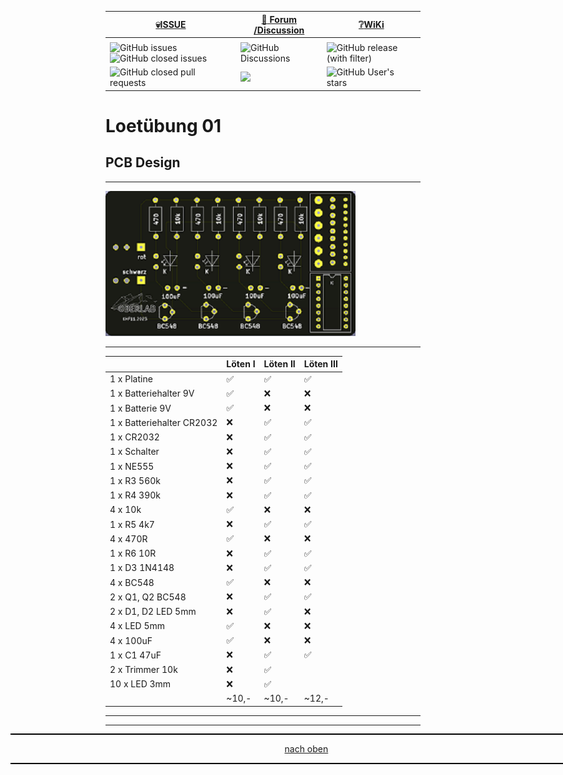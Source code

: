 <a name="oben"></a>

<div align="center">

  |[:skull:ISSUE](https://github.com/frankyhub/KiCad-Loetuebung-01/issues?q=is%3Aissue)|[:speech_balloon: Forum /Discussion](https://github.com/frankyhub/KiCad-Loetuebung-01/discussions)|[:grey_question:WiKi](https://github.com/frankyhub/KiCad-Loetuebung-01/wiki)|
|--|--|--|
| | | |
|![GitHub issues](https://img.shields.io/github/issues/frankyhub/KiCad-Loetuebung-01)![GitHub closed issues](https://img.shields.io/github/issues-closed/frankyhub/KiCad-Loetuebung-01)|![GitHub Discussions](https://img.shields.io/github/discussions/frankyhub/KiCad-Loetuebung-01)|![GitHub release (with filter)](https://img.shields.io/github/v/release/frankyhub/KiCad-Loetuebung-01)|
|![GitHub closed pull requests](https://img.shields.io/github/issues-pr-closed/finaldie/skull.svg)[](https://github.com/frankyhub/KiCad-Loetuebung-01/pulls)|[<img src="https://img.shields.io/github/license/finaldie/skull.svg">](https://github.com/frankyhub/KiCad-Loetuebung-01/blob/main/LICENSE.md)| ![GitHub User's stars](https://img.shields.io/github/stars/frankyhub)|
</div>


# Loetübung 01

## PCB Design
---

![Lötübung 1](PIC/L%C3%B6t%C3%BCbung_F.png)

---


|	               |Löten I  | Löten II 	   | Löten III|
|--|--|--|--|
|1 x Platine		|:white_check_mark:|:white_check_mark:|:white_check_mark:|
|1 x Batteriehalter 9V  |:white_check_mark:|:x:|:x:|
|1 x Batterie 9V        |:white_check_mark:|:x:|:x:|
|1 x Batteriehalter CR2032 |:x:	|:white_check_mark:|:white_check_mark:|
|1 x CR2032		|:x:|:white_check_mark:|:white_check_mark:|
|1 x Schalter		|:x:|:white_check_mark:|:white_check_mark:|
|1 x NE555		|:x:|:white_check_mark:|:white_check_mark:|
|1 x R3	560k		|:x:|:white_check_mark:|:white_check_mark:|
|1 x R4	390k		|:x:|:white_check_mark:|:white_check_mark:|
|4 x 10k		|:white_check_mark:|:x:|:x:|
|1 x R5	4k7		|:x:|:white_check_mark:|:white_check_mark:|
|4 x 470R		|:white_check_mark:|:x:|:x:|
|1 x R6	10R		|:x:|:white_check_mark:|:white_check_mark:|
|1 x D3	1N4148		|:x:|:white_check_mark:|:white_check_mark:|
|4 x BC548		|:white_check_mark:|:x:|:x:|
|2 x Q1, Q2 BC548	|:x:|:white_check_mark:|:white_check_mark:|
|2 x D1, D2 LED	5mm	|:x:|:white_check_mark:|:x:|
|4 x LED 5mm		|:white_check_mark:|:x:|:x:|
|4 x 100uF		|:white_check_mark:|:x:|:x:|
|1 x C1	47uF		|:x:|:white_check_mark:|:white_check_mark:|
|2 x Trimmer 10k	|:x:|:white_check_mark:|
|10 x LED 3mm		|:x:|:white_check_mark:|
|                       |~10,-|~10,-|~12,-| 

---

<div style="position:absolute; left:2cm; ">   
<ol class="breadcrumb" style="border-top: 2px solid black;border-bottom:2px solid black; height: 45px; width: 900px;"> <p align="center"><a href="#oben">nach oben</a></p></ol>
</div>  

---

